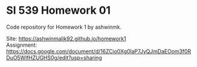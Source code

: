 # SI 539 Homework 01
Code repository for Homework 1 by ashwinmk.

Site: https://ashwinmalik92.github.io/homework1<br>
Assignment: https://docs.google.com/document/d/16ZCio0Xg0laP7JyQJmDaEOom3f0RDuO5WlfHZUGHS0g/edit?usp=sharing
